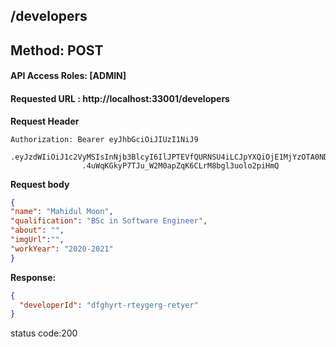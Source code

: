 
## /developers

## Method: POST

#### API Access Roles: [ADMIN]

#### Requested URL : http://localhost:33001/developers<br>


**Request Header**
```
Authorization: Bearer eyJhbGciOiJIUzI1NiJ9
                .eyJzdWIiOiJ1c2VyMSIsInNjb3BlcyI6IlJPTEVfQURNSU4iLCJpYXQiOjE1MjYzOTA0NDMsImV4cCI6MTUyNjQwODQ0M30
                .4uWqKGkyP7TJu_W2M0apZqK6CLrM8bgl3uolo2piHmQ
```
**Request body**
```json
{
"name": "Mahidul Moon",
"qualification": "BSc in Software Engineer",
"about": "",
"imgUrl":"",
"workYear": "2020-2021"
}
```
**Response:** <br>
```json
{
  "developerId": "dfghyrt-rteygerg-retyer"
}
```
status code:200

